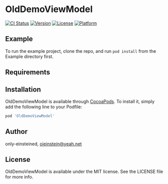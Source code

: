 # OldDemoViewModel

[![CI Status](https://img.shields.io/travis/only-einsteined/OldDemoViewModel.svg?style=flat)](https://travis-ci.org/only-einsteined/OldDemoViewModel)
[![Version](https://img.shields.io/cocoapods/v/OldDemoViewModel.svg?style=flat)](https://cocoapods.org/pods/OldDemoViewModel)
[![License](https://img.shields.io/cocoapods/l/OldDemoViewModel.svg?style=flat)](https://cocoapods.org/pods/OldDemoViewModel)
[![Platform](https://img.shields.io/cocoapods/p/OldDemoViewModel.svg?style=flat)](https://cocoapods.org/pods/OldDemoViewModel)

## Example

To run the example project, clone the repo, and run `pod install` from the Example directory first.

## Requirements

## Installation

OldDemoViewModel is available through [CocoaPods](https://cocoapods.org). To install
it, simply add the following line to your Podfile:

```ruby
pod 'OldDemoViewModel'
```

## Author

only-einsteined, oieinstein@yeah.net

## License

OldDemoViewModel is available under the MIT license. See the LICENSE file for more info.
